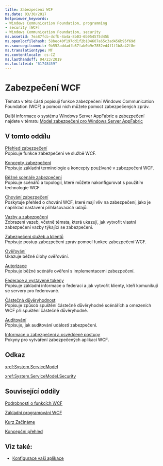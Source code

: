 ```yaml
---
title: Zabezpečení WCF
ms.date: 03/30/2017
helpviewer_keywords:
- Windows Communication Foundation, programming
- security [WCF]
- Windows Communication Foundation, security
ms.assetid: 7ea87fcb-dcfb-4a4a-8b03-6b954575d45b
ms.openlocfilehash: 58bec40f197dd1f2b104607a65c3ad456b95f69d
ms.sourcegitcommit: 9b552addadfb57fab0b9e7852ed4f1f1b8a42f8e
ms.translationtype: MT
ms.contentlocale: cs-CZ
ms.lasthandoff: 04/23/2019
ms.locfileid: "61748459"
---
```

# <a name="windows-communication-foundation-security"></a>Zabezpečení WCF
Témata v této části popisují funkce zabezpečení Windows Communication Foundation (WCF) a pomocí nich můžete pomoct zabezpečených zpráv.  
  
 Další informace o systému Windows Server AppFabric a zabezpečení najdete v tématu [Model zabezpečení pro Windows Server AppFabric](https://go.microsoft.com/fwlink/?LinkID=201279&clcid=0x409)  
  
## <a name="in-this-section"></a>V tomto oddílu  
 [Přehled zabezpečení](../../../../docs/framework/wcf/feature-details/security-overview.md)  
 Popisuje funkce zabezpečení ve službě WCF.  
  
 [Koncepty zabezpečení](../../../../docs/framework/wcf/feature-details/security-concepts.md)  
 Popisuje základní terminologie a koncepty používané v zabezpečení WCF.  
  
 [Běžné scénáře zabezpečení](../../../../docs/framework/wcf/feature-details/common-security-scenarios.md)  
 Popisuje scénářů a topologií, které můžete nakonfigurovat s použitím technologie WCF.  
  
 [Chování zabezpečení](../../../../docs/framework/wcf/feature-details/security-behaviors-in-wcf.md)  
 Poskytuje přehled o chování WCF, které mají vliv na zabezpečení, jako je například nastavení přihlašovacích údajů.  
  
 [Vazby a zabezpečení](../../../../docs/framework/wcf/feature-details/bindings-and-security.md)  
 Zobrazení vazeb, včetně témata, která ukazují, jak vytvořit vlastní zabezpečení vazby týkající se zabezpečení.  
  
 [Zabezpečení služeb a klientů](../../../../docs/framework/wcf/feature-details/securing-services-and-clients.md)  
 Popisuje postup zabezpečení zpráv pomocí funkce zabezpečení WCF.  
  
 [Ověřování](../../../../docs/framework/wcf/feature-details/authentication-in-wcf.md)  
 Ukazuje běžné úlohy ověřování.  
  
 [Autorizace](../../../../docs/framework/wcf/feature-details/authorization-in-wcf.md)  
 Popisuje běžné scénáře ověření s implementacemi zabezpečení.  
  
 [Federace a vystavené tokeny](../../../../docs/framework/wcf/feature-details/federation-and-issued-tokens.md)  
 Popisuje základní informace o federaci a jak vytvořit klienty, kteří komunikují se servery pro federované.  
  
 [Částečná důvěryhodnost](../../../../docs/framework/wcf/feature-details/partial-trust.md)  
 Popisuje způsob spuštění částečně důvěryhodné scénářích a omezeních WCF při spuštění částečně důvěryhodné.  
  
 [Auditování](../../../../docs/framework/wcf/feature-details/auditing-security-events.md)  
 Popisuje, jak auditování událostí zabezpečení.  
  
 [Informace o zabezpečení a osvědčené postupy](../../../../docs/framework/wcf/feature-details/security-guidance-and-best-practices.md)  
 Pokyny pro vytváření zabezpečených aplikací WCF.  
  
## <a name="reference"></a>Odkaz  
 <xref:System.ServiceModel>  
  
 <xref:System.ServiceModel.Security>  
  
## <a name="related-sections"></a>Související oddíly  
 [Podrobnosti o funkcích WCF](../../../../docs/framework/wcf/feature-details/index.md)  
  
 [Základní programování WCF](../../../../docs/framework/wcf/basic-wcf-programming.md)  
  
 [Kurz Začínáme](../../../../docs/framework/wcf/getting-started-tutorial.md)  
  
 [Koncepční přehled](../../../../docs/framework/wcf/conceptual-overview.md)  
  
## <a name="see-also"></a>Viz také:

- [Konfigurace vaší aplikace](../../../../docs/framework/wcf/diagnostics/configuring-your-application.md)
